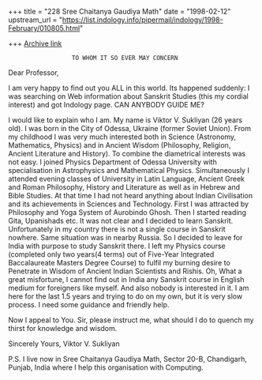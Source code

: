 +++
title = "228 Sree Chaitanya Gaudiya Math"
date = "1998-02-12"
upstream_url = "https://list.indology.info/pipermail/indology/1998-February/010805.html"

+++
[Archive link](https://list.indology.info/pipermail/indology/1998-February/010805.html)

                      TO WHOM IT SO EVER MAY CONCERN


Dear Professor,

I am very happy to find out you ALL in this world. Its happened suddenly: I
was searching on Web information about Sanskrit Studies (this my cordial
interest) and got Indology page. CAN ANYBODY GUIDE ME?

I would like to explain who I am. My name is
Viktor V. Sukliyan (26 years old). I was born in the City of Odessa,
Ukraine (former Soviet Union). From my childhood I was very much
interested both in Science (Astronomy, Mathematics, Physics) and in
Ancient Wisdom (Philosophy, Religion, Ancient Literature and History).
To combine the diametrical interests was not easy. I joined Physics
Department of Odessa University with specialisation in Astrophysics and
Mathematical Physics.
Simultaneously I attended evening classes of University in Latin
Language, Ancient Greek and Roman Philosophy, History and Literature as
well as in Hebrew and Bible Studies. At that time I had not heard
anything about Indian Civilisation and its achievements in Sciences and
Technology. First I was attracted by Philosophy and Yoga System of
Aurobindo Ghosh. Then I started reading Gita, Upanishads etc. It was not
clear and I decided to learn Sanskrit. Unfortunately in my country there
is not a single course in Sanskrit nowhere. Same situation was in nearby
Russia. So I decided to leave for India with purpose to study Sanskrit
there. I left my Physics course (completed only two years(4 terms) out of
Five-Year Integrated Baccalaureate Masters Degree Course) to fulfil my
burning desire to Penetrate in Wisdom of Ancient Indian Scientists and
Rishis. Oh, What a great misfortune, I cannot find out in India any
Sanskrit course in English medium for foreigners like myself. And also
nobody is interested in it. I am here for the last
1.5 years and trying to do on my own, but it is very slow process. I need
some guidance and friendly help.

Now I appeal to You. Sir, please instruct me, what
should I do to quench my thirst for knowledge and wisdom.

Sincerely Yours,
Viktor V. Sukliyan

P.S. I live now in Sree Chaitanya Gaudiya Math, Sector 20-B, Chandigarh,
Punjab, India where I help this organisation with Computing.



